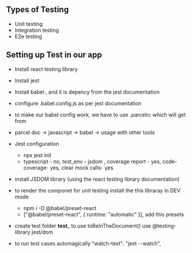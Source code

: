 ## Types of Testing

- Unit testing
- Integration testing
- E2e testing

## Setting up Test in our app

- Install react testing library
- Install jest
- Install babel , and it is depency from the jest documentation
- configure .babel.config.js as per jest documentation
- to make our babel config work, we have to use .parcelrc which will get from
- parcel doc -> javascript -> babel -> usage with other tools
- Jest configuration
  - npx jest init
  - typescript - no, test_env - jsdom , coverage report - yes, code-coverage- yes, clear mock calls- yes
- install JSDOM library (using the react testing library documentation)
- to render the componet for unit testing install the this libraray in DEV mode
   - npm i -D @babel/preset-react
  -   ["@babel/preset-react", { runtime: "automatic" }], add this presets   

- create test folder __test___
to use toBeInTheDocument() use @testing-library jest/dom

- to run test cases automagically 
  "watch-test": "jest --watch",